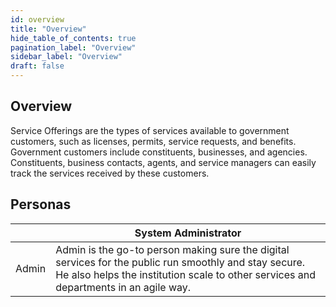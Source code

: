 ```yaml
---
id: overview
title: "Overview"
hide_table_of_contents: true
pagination_label: "Overview"
sidebar_label: "Overview"
draft: false
---
```



## Overview
Service Offerings are the types of services available to government customers, such as licenses, permits, service requests, and benefits.  Government customers include constituents, businesses, and agencies. Constituents, business contacts, agents, and service managers can easily track the services received by these customers. 

## Personas

 | | System Administrator
|--|--|
| Admin | Admin is the go-to person making sure the digital services for the public run smoothly and stay secure. He also helps the institution scale to other services and departments in an agile way. 

